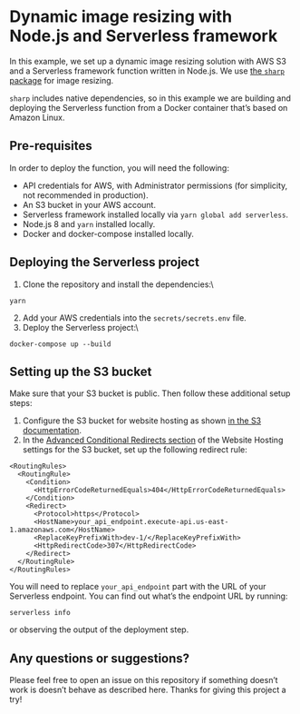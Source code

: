 <!--
title: 'Dynamic Image Resizing API'
description: 'This example shows you how to setup a dynamic image resizer API'
layout: Doc
framework: v1
platform: AWS
language: nodeJS
priority: 10
authorLink: 'https://github.com/sebito91'
authorName: 'Sebastian Borza'
authorAvatar: 'https://avatars0.githubusercontent.com/u/3159454?v=4&s=140'
-->

# Dynamic image resizing with Node.js and Serverless framework

In this example, we set up a dynamic image resizing solution with AWS S3 and a Serverless framework function written in Node.js. We use [the `sharp` package](https://www.npmjs.com/package/sharp) for image resizing.

`sharp` includes native dependencies, so in this example we are building and deploying the Serverless function from a Docker container that’s based on Amazon Linux.

## Pre-requisites

In order to deploy the function, you will need the following:

- API credentials for AWS, with Administrator permissions (for simplicity, not recommended in production).
- An S3 bucket in your AWS account.
- Serverless framework installed locally via `yarn global add serverless`.
- Node.js 8 and `yarn` installed locally.
- Docker and docker-compose installed locally.

## Deploying the Serverless project

1. Clone the repository and install the dependencies:\

```
yarn
```

2. Add your AWS credentials into the `secrets/secrets.env` file.
3. Deploy the Serverless project:\

```
docker-compose up --build
```

## Setting up the S3 bucket

Make sure that your S3 bucket is public. Then follow these additional setup steps:

1. Configure the S3 bucket for website hosting as shown [in the S3 documentation](https://docs.aws.amazon.com/AmazonS3/latest/dev/HowDoIWebsiteConfiguration.html).
2. In the [Advanced Conditional Redirects section](https://docs.aws.amazon.com/AmazonS3/latest/dev/how-to-page-redirect.html#advanced-conditional-redirects) of the Website Hosting settings for the S3 bucket, set up the following redirect rule:

```
<RoutingRules>
  <RoutingRule>
    <Condition>
      <HttpErrorCodeReturnedEquals>404</HttpErrorCodeReturnedEquals>
    </Condition>
    <Redirect>
      <Protocol>https</Protocol>
      <HostName>your_api_endpoint.execute-api.us-east-1.amazonaws.com</HostName>
      <ReplaceKeyPrefixWith>dev-1/</ReplaceKeyPrefixWith>
      <HttpRedirectCode>307</HttpRedirectCode>
    </Redirect>
  </RoutingRule>
</RoutingRules>
```

You will need to replace `your_api_endpoint` part with the URL of your Serverless endpoint. You can find out what’s the endpoint URL by running:

```
serverless info
```

or observing the output of the deployment step.

## Any questions or suggestions?

Please feel free to open an issue on this repository if something doesn’t work is doesn’t behave as described here. Thanks for giving this project a try!
